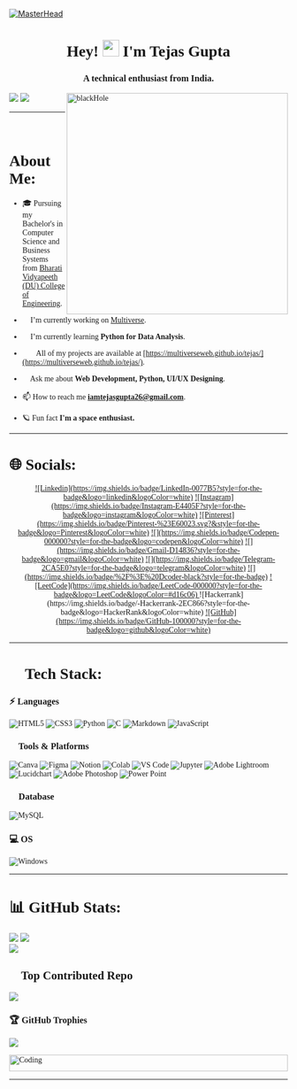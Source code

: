 [![MasterHead](https://64.media.tumblr.com/cca4f06484b447c0687f0325af5b38c9/428a8db1dc8ae92f-87/s1280x1920/7c751558b1d93e15c2d885cff2162ddb95059b8d.gif)](https://rishavchanda.io)
<div style="font-family:verdana;">
<h1 align="center">Hey! <img src="https://gifdb.com/images/high/cute-wave-emoji-hand-59s88kk0zj3xho40.gif" style="height:30px;" height="30"/> I'm Tejas Gupta</h1>
<h3 align="center">A technical enthusiast from India.</h3>

[![](https://visitcount.itsvg.in/api?id=multiverseweb&icon=2&color=0)](https://visitcount.itsvg.in) 
![](https://img.shields.io/badge/</>&nbsp;LOC-11k-teal)
<img align="right" alt="blackHole" width="400" src="https://openseauserdata.com/files/8fc69ab9abf6f219d97d68e22ffb97d0.gif">


<hr/>
<h1>💫 About Me:</h1>

- 🎓 Pursuing my Bachelor's in Computer Science and Business Systems from <a href="http://bvucoepune.edu.in/">Bharati Vidyapeeth (DU) College of Engineering</a>.

- 🔭 I’m currently working on <a href="https://multiverseweb.github.io/multiverse/">Multiverse</a>.

- 🌱 I’m currently learning **Python for Data Analysis**.

- 👨‍💻 All of my projects are available at [https://multiverseweb.github.io/tejas/](https://multiverseweb.github.io/tejas/).

- 💬 Ask me about **Web Development, Python, UI/UX Designing**.

- 📫 How to reach me **iamtejasgupta26@gmail.com**.

- 🪐 Fun fact **I'm a space enthusiast.**
<hr/>
<h1>🌐 Socials:</h1>
<p align="center">
<a href="https://linkedin.com/in/tejas-gupta-363887251" target="blank">![Linkedin](https://img.shields.io/badge/LinkedIn-0077B5?style=for-the-badge&logo=linkedin&logoColor=white)</a>
<a href="https://instagram.com/tejasgupta._" target="blank">![Instagram](https://img.shields.io/badge/Instagram-E4405F?style=for-the-badge&logo=instagram&logoColor=white)</a>
<a href="https://pinterest.com/iamtejasgupta26" target="blank">![Pinterest](https://img.shields.io/badge/Pinterest-%23E60023.svg?&style=for-the-badge&logo=Pinterest&logoColor=white)</a> 
<a href="https://codepen.io/Tejas-Gupta-7" target="blank">![](https://img.shields.io/badge/Codepen-000000?style=for-the-badge&logo=codepen&logoColor=white)</a>
<a href="mailto:iamtejasgupta26@gmail.com" target="blank">![](https://img.shields.io/badge/Gmail-D14836?style=for-the-badge&logo=gmail&logoColor=white)</a>
<a href="https://t.me/tejasgupta26" target="blank">![](https://img.shields.io/badge/Telegram-2CA5E0?style=for-the-badge&logo=telegram&logoColor=white)</a>
<a href="https://code.dcoder.tech/profile/tejasgupta" target="blank">![](https://img.shields.io/badge/%2F%3E%20Dcoder-black?style=for-the-badge)</a>
<a href= "https://leetcode.com/iamtejasgupta26/"> ![LeetCode](https://img.shields.io/badge/LeetCode-000000?style=for-the-badge&logo=LeetCode&logoColor=#d16c06) </a>
![Hackerrank](https://img.shields.io/badge/-Hackerrank-2EC866?style=for-the-badge&logo=HackerRank&logoColor=white)
<a href="https://github.com/multiverseweb" target="blank"> ![GitHub](https://img.shields.io/badge/GitHub-100000?style=for-the-badge&logo=github&logoColor=white)</a>
</p>
<hr/>

# 🚀 Tech Stack:
<h3 align="left">⚡ Languages</h3>

![HTML5](https://img.shields.io/badge/HTML5-E34F26?style=for-the-badge&logo=html5&logoColor=white) 
![CSS3](https://img.shields.io/badge/CSS3-1572B6?style=for-the-badge&logo=css3&logoColor=white)
![Python](https://img.shields.io/badge/Python-FFD43B?style=for-the-badge&logo=python&logoColor=blue) 
![C](	https://img.shields.io/badge/C-00599C?style=for-the-badge&logo=c&logoColor=white) 
![Markdown](https://img.shields.io/badge/markdown-%23000000.svg?style=for-the-badge&logo=markdown&logoColor=white)
![JavaScript](https://img.shields.io/badge/JavaScript-323330?style=for-the-badge&logo=javascript&logoColor=F7DF1E) 
<!--![Dart](	https://img.shields.io/badge/Dart-0175C2?style=for-the-badge&logo=dart&logoColor=white) -->



<h3 align="left">🧩 Tools & Platforms</h3>

![Canva](https://img.shields.io/badge/Canva-%2300C4CC.svg?&style=for-the-badge&logo=Canva&logoColor=white) 
![Figma](https://img.shields.io/badge/Figma-F24E1E?style=for-the-badge&logo=figma&logoColor=white) 
![Notion](https://img.shields.io/badge/Notion-%23000000.svg?style=for-the-badge&logo=notion&logoColor=white) 
![Colab](https://img.shields.io/badge/Colab-F9AB00?style=for-the-badge&logo=googlecolab&color=525252) 
![VS Code](https://img.shields.io/badge/Visual_Studio_Code-0078D4?style=for-the-badge&logo=visual%20studio%20code&logoColor=white) 
![Jupyter](https://camo.githubusercontent.com/0180004eb998b82d5f0fd6e2efcd2d2458f68adfe81f8b615d3fd4238a3c4bab/68747470733a2f2f696d672e736869656c64732e696f2f62616467652f2d4a7570797465722d3138313731373f7374796c653d666f722d7468652d6261646765266c6f676f3d6a757079746572) 
![Adobe Lightroom](https://img.shields.io/badge/Adobe%20Lightroom-31A8FF?style=for-the-badge&logo=Adobe%20Lightroom&logoColor=white) 
![Lucidchart](https://img.shields.io/badge/Lucidchart-orange?style=for-the-badge) 
![Adobe Photoshop](https://img.shields.io/badge/Adobe%20Photoshop-31A8FF?style=for-the-badge&logo=Adobe%20Photoshop&logoColor=black) 
![Power Point](https://img.shields.io/badge/Microsoft_PowerPoint-B7472A?style=for-the-badge&logo=microsoft-powerpoint&logoColor=white)
<!--![MS Word](https://img.shields.io/badge/Microsoft_Word-2B579A?style=for-the-badge&logo=microsoft-word&logoColor=white) -->
<!--![MS Excel](https://img.shields.io/badge/Microsoft_Excel-217346?style=for-the-badge&logo=microsoft-excel&logoColor=white) -->

<h3 align="left">📒 Database</h3>

![MySQL](https://img.shields.io/badge/MySQL-005C84?style=for-the-badge&logo=mysql&logoColor=white) 

<h3 align="left">💻 OS</h3>

![Windows](https://img.shields.io/badge/Windows-0078D6?style=for-the-badge&logo=windows&logoColor=white) <hr/>

# 📊 GitHub Stats:

![](https://github-readme-stats.vercel.app/api/top-langs/?username=multiverseweb&theme=tokyonight&layout=compact&hide_border=false)
![](https://github-readme-streak-stats.herokuapp.com/?user=multiverseweb&theme=tokyonight&hide_border=false)<br/>
![](https://github-readme-stats.vercel.app/api?username=multiverseweb&theme=tokyonight&hide_border=false&include_all_commits=true&count_private=true)<br/>

## 🔰 Top Contributed Repo
![](https://github-contributor-stats.vercel.app/api?username=multiverseweb&limit=5&theme=tokyonight&combine_all_yearly_contributions=true)


### 🏆 GitHub Trophies
![](https://github-profile-trophy.vercel.app/?username=multiverseweb&theme=tokyonight&no-frame=false&no-bg=true&margin-w=4)

<img align="middle" alt="Coding" height="30px" width="100%" src="https://static.wixstatic.com/media/7cc7f0_5ae315a9df234f719ad859c1ae3c2b7d~mv2.gif"/>
<hr/>
</div>



